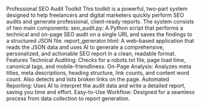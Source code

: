 Professional SEO Audit Toolkit
This toolkit is a powerful, two-part system designed to help freelancers and digital marketers quickly perform SEO audits and generate professional, client-ready reports.
The system consists of two main components:
seo_audit.py: A Python script that performs a technical and on-page SEO audit on a single URL and saves the findings to a structured JSON file.
report_generator.html: A web-based application that reads the JSON data and uses AI to generate a comprehensive, personalized, and actionable SEO report in a clean, readable format.
Features
Technical Auditing: Checks for a robots.txt file, page load time, canonical tags, and mobile-friendliness.
On-Page Analysis: Analyzes meta titles, meta descriptions, heading structure, link counts, and content word count. Also detects and lists broken links on the page.
Automated Reporting: Uses AI to interpret the audit data and write a detailed report, saving you time and effort.
Easy-to-Use Workflow: Designed for a seamless process from data collection to report generation.
